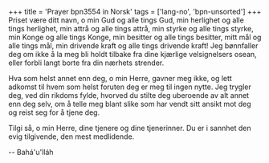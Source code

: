 +++
title = 'Prayer bpn3554 in Norsk'
tags = ['lang-no', 'bpn-unsorted']
+++
Priset være ditt navn, o min Gud og alle tings Gud, min herlighet og alle tings herlighet, min attrå og alle tings attrå, min styrke og alle tings styrke, min Konge og alle tings Konge, min besitter og alle tings besitter, mitt mål og alle tings mål, min drivende kraft og alle tings drivende kraft! Jeg bønnfaller deg om ikke å la meg bli holdt tilbake fra dine kjærlige velsignelsers osean, eller forbli langt borte fra din nærhets strender.
 
Hva som helst annet enn deg, o min Herre, gavner meg ikke, og lett adkomst til hvem som helst foruten deg er meg til ingen nytte. Jeg trygler deg, ved din rikdoms fylde, hvorved du stilte deg uberoende av alt annet enn deg selv, om å telle meg blant slike som har vendt sitt ansikt mot deg og reist seg for å tjene deg.
 
Tilgi så, o min Herre, dine tjenere og dine tjenerinner. Du er i sannhet den evig tilgivende, den mest medlidende.

-- Bahá'u'lláh
